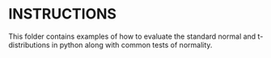 # INSTRUCTIONS

This folder contains examples of how to evaluate the standard normal and t-distributions in python along with common tests of normality.
